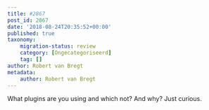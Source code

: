 ```yaml
---
title: #2867
post_id: 2867
date: '2018-08-24T20:35:52+00:00'
published: true
taxonomy:
    migration-status: review
    category: [Ongecategoriseerd]
    tag: []
author: Robert van Bregt
metadata:
    author: Robert van Bregt
---
```

What plugins are you using and which not? And why? Just curious.